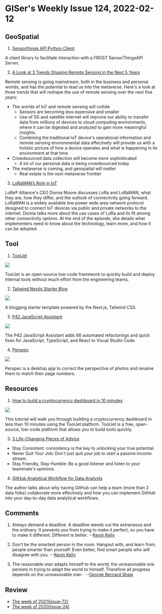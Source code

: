 # GISer's Weekly Issue 124, 2022-02-12

## GeoSpatial

1. [Sensorthings API Python Client](https://pypi.org/project/frost-sta-client/#/)

A client library to facilitate interaction with a FROST SensorThingsAPI Server.

2. [A Look at 3 Trends Shaping Remote Sensing in the Next 5 Years](https://www.gislounge.com/a-look-at-3-trends-shaping-remote-sensing-in-the-next-5-years/)

Remote sensing is going mainstream, both in the business and personal worlds, and has the potential to lead us into the metaverse. Here's a look at three trends that will reshape the use of remote sensing over the next five years:

- The worlds of IoT and remote sensing will collide
  - Sensors are becoming less expensive and smaller
  - Use of 5G and satellite internet will improve our ability to transfer data from millions of devices to cloud computing environments, where it can be digested and analyzed to gain more meaningful insights.
  - Combining the traditional IoT device's operational information and remote sensing environmental data effectively will provide us with a holistic picture of how a device operates and what is happening in its environment at that time.
- Crowdsourced data collection will become more sophisticated
  - A lot of our personal data is being crowdsourced today
- The metaverse is coming, and geospatial will matter
  - Real estate is the next metaverse frontier

3. [LoRaWAN’s Role in IoT](https://www.iotforall.com/podcasts/e157-lorawans-role-in-iot)

LoRa® Alliance's CEO Donna Moore discusses LoRa and LoRaWAN, what they are, how they differ, and the outlook of connectivity going forward. LoRaWAN is a widely available low power wide area network protocol designed to connect IoT devices via public and private networks to the internet. Donna talks more about the use cases of LoRa and its fit among other connectivity options. At the end of the episode, she details what implementers need to know about the technology, learn more, and how it can be adopted.

## Tool

1. [ToolJet](https://github.com/ToolJet/ToolJet)

![](https://user-images.githubusercontent.com/7828962/149466475-1d1f0b3e-8e25-49e8-a5c9-73e068f78de9.png)

ToolJet is an open-source low-code framework to quickly build and deploy internal tools without much effort from the engineering teams.

2. [Tailwind Nextjs Starter Blog](https://github.com/timlrx/tailwind-nextjs-starter-blog)

![](https://www.tailwindawesome.com/rails/active_storage/blobs/redirect/eyJfcmFpbHMiOnsibWVzc2FnZSI6IkJBaHBBbklDIiwiZXhwIjpudWxsLCJwdXIiOiJibG9iX2lkIn19--0efd8a8b9ccc420c3f83970850e228eff06413fd/tailwind-nextjs-starter-blog)

A blogging starter template powered by the Next.js, Tailwind CSS.

3. [P42 JavaScript Assistant](https://github.com/p42ai/refactor-vscode)

![](https://camo.githubusercontent.com/e583727540dd9c26a6c23b6402800ac156abdc9838d9624763feade74f997ef2/68747470733a2f2f7034322e61692f696d6167652f7673636f64652f7673636f64652d6578616d706c652d312e676966)

The P42 JavaScript Assistant adds 66 automated refactorings and quick fixes for JavaScript, TypeScript, and React to Visual Studio Code.

4. [Perspec](https://github.com/feramhq/Perspec)

![](https://github.com/feramhq/Perspec/raw/master/images/perspec_marked_corners.png)

Perspec is a desktop app to correct the perspective of photos and rename them to match their page numbers.

## Resources

1. [How to build a cryptocurrency dashboard in 10 minutes](https://blog.tooljet.com/how-to-build-a-cryptocurrency-dashboard-in-10-minutes/)

![](https://blog.tooljet.com/content/images/size/w2000/2021/11/cover-1.png)

This tutorial will walk you through building a cryptocurrency dashboard in less than 10 minutes using the ToolJet platform. ToolJet is a free, open-source, low-code platform that allows you to build tools quickly.

3. [3 Life-Changing Pieces of Advice](https://javascript.plainenglish.io/i-met-a-rich-programmer-he-gave-me-3-life-changing-pieces-of-advice-a3754d73a50c)

- Stay Consistent: consistency is the key to unlocking your true potential.
- Never Quit Your Job: Don't just quit your job to start a passive income stream.
- Stay Friendly, Stay Humble: Be a good listener and listen to your teammate's opinions.

4. [GitHub Analytical Workflow for Data Analysts](https://towardsdatascience.com/github-analytical-workflow-for-data-analysts-31a28035b563)

The author talks about why having GitHub can help a team (more than 2 data folks) collaborate more effectively and how you can implement GitHub into your day-to-day data analytical workflows.

## Comments

1. Always demand a deadline. A deadline weeds out the extraneous and the ordinary. It prevents you from trying to make it perfect, so you have to make it different. Different is better.
   --[Kevin Kelly ](https://link.zhihu.com/?target=https%3A//kk.org/thetechnium/68-bits-of-unsolicited-advice/)

2. Don't be the smartest person in the room. Hangout with, and learn from, people smarter than yourself. Even better, find smart people who will disagree with you.
   --[Kevin Kelly ](https://link.zhihu.com/?target=https%3A//kk.org/thetechnium/68-bits-of-unsolicited-advice/)

3. The reasonable man adapts himself to the world; the unreasonable one persists in trying to adapt the world to himself. Therefore all progress depends on the unreasonable man .
   --[George Bernard Shaw](https://news.ycombinator.com/item?id=29598581)

## Review

- [The week of 2021(Issue-72)](https://github.com/lkcozy/weekly/blob/master/docs/2021/issue-72.md)
- [The week of 2020(Issue-24)](https://github.com/lkcozy/weekly/blob/master/docs/2020/issue-24.md)
